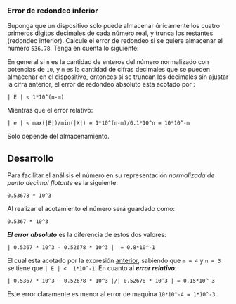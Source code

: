 ### Error de redondeo inferior

Suponga que un dispositivo solo puede almacenar únicamente los cuatro primeros digitos decimales de cada número real, y trunca los restantes (redondeo inferior). Calcule el error de redondeo si se quiere almacenar el número `536.78`. Tenga en cuenta lo siguiente:

En general si `n` es la cantidad de enteros del número normalizado con potencias de `10`, y `m` es la cantidad de cifras decimales que se pueden almacenar en el dispositivo, entonces si se truncan los decimales sin ajustar la cifra anterior, el error de redondeo absoluto esta acotado por <a href='maxref'></a>:

```
| E | < 1*10^(n-m)
```
Mientras que el error relativo:
```
| e | < max(|E|)/min(|X|) = 1*10^(n-m)/0.1*10^n = 10*10^-m
```
Solo depende del almacenamiento.

## Desarrollo

Para facilitar el análisis el número en su representación *normalizada de punto decimal flotante* es la siguiente:
```
0.53678 * 10^3
``` 
Al realizar el acotamiento el número será guardado como:
```
0.5367 * 10^3
```
***El error absoluto*** es la diferencia de estos dos valores:
```
| 0.5367 * 10^3 - 0.52678 * 10^3 |  = 0.8*10^-1
``` 
El cual esta acotado por la expresión [anterior](#maxref), sabiendo que `m = 4` y `n = 3` se tiene que  `| E | <  1*10^-1`. En cuanto al ***error relativo***:
```
| 0.5367 * 10^3 - 0.52678 * 10^3 |/| 0.52678 * 10^3 | = 0.15*10^-3
```
Este error claramente es menor al error de maquina `10*10^-4 = 1*10^-3`.